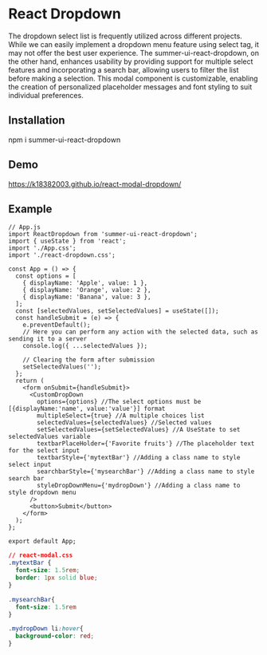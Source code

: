 # React Dropdown
<p>The dropdown select list is frequently utilized across different projects. While we can easily implement a dropdown menu feature using select tag, it may not offer the best user experience. The summer-ui-react-dropdown, on the other hand, enhances usability by providing support for multiple select features and incorporating a search bar, allowing users to filter the list before making a selection. This modal component is customizable, enabling the creation of personalized placeholder messages and font styling to suit individual preferences.</p>

## Installation

npm i summer-ui-react-dropdown

## Demo

https://k18382003.github.io/react-modal-dropdown/

## Example
```jss
// App.js
import ReactDropdown from 'summer-ui-react-dropdown';
import { useState } from 'react';
import './App.css';
import './react-dropdown.css';

const App = () => {
  const options = [
    { displayName: 'Apple', value: 1 },
    { displayName: 'Orange', value: 2 },
    { displayName: 'Banana', value: 3 },
  ];
  const [selectedValues, setSelectedValues] = useState([]);
  const handleSubmit = (e) => {
    e.preventDefault();
    // Here you can perform any action with the selected data, such as sending it to a server
    console.log({ ...selectedValues });

    // Clearing the form after submission
    setSelectedValues('');
  };
  return (
    <form onSubmit={handleSubmit}>
      <CustomDropDown
        options={options} //The select options must be [{displayName:'name', value:'value'}] format
        multipleSelect={true} //A multiple choices list
        selectedValues={selectedValues} //Selected values
        setSelectedValues={setSelectedValues} //A UseState to set selectedValues variable
        textbarPlaceHolder={'Favorite fruits'} //The placeholder text for the select input
        textbarStyle={'mytextBar'} //Adding a class name to style select input
        searchbarStyle={'mysearchBar'} //Adding a class name to style search bar
        styleDropDownMenu={'mydropDown'} //Adding a class name to style dropdown menu
      />
      <button>Submit</button>
    </form>
  );
};

export default App;
```

```css
// react-modal.css
.mytextBar {
  font-size: 1.5rem;
  border: 1px solid blue;
}

.mysearchBar{
  font-size: 1.5rem
}

.mydropDown li:hover{
  background-color: red;
}
```
